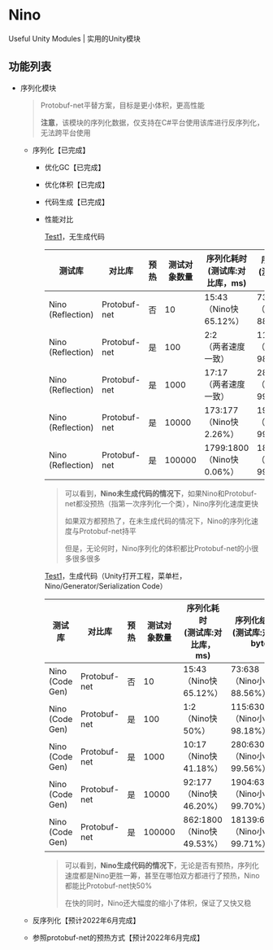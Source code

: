 # Nino
Useful Unity Modules | 实用的Unity模块


## 功能列表

- 序列化模块
  > Protobuf-net平替方案，目标是更小体积，更高性能
  >
  > **注意**，该模块的序列化数据，仅支持在C#平台使用该库进行反序列化，无法跨平台使用
  - 序列化【已完成】
    - 优化GC【已完成】
    
    - 优化体积【已完成】
    
    - 代码生成【已完成】
    
    - 性能对比
    
      [Test1](Nino/Assets/Nino/Test/Editor/Serialization/Test1.cs)，无生成代码
    
      | 测试库            | 对比库       | 预热 | 测试对象数量 | 序列化耗时<br />(测试库:对比库，ms) | 序列化结果体积<br />(测试库:对比库，bytes) |
      | ----------------- | ------------ | ---- | ------------ | ----------------------------------- | ------------------------------------------ |
      | Nino (Reflection) | Protobuf-net | 否   | 10           | 15:43<br />（Nino快65.12%）         | 73:638<br />（Nino小88.56%）               |
      | Nino (Reflection) | Protobuf-net | 是   | 100          | 2:2<br />（两者速度一致）           | 115:6308<br />（Nino小98.18%）             |
      | Nino (Reflection) | Protobuf-net | 是   | 1000         | 17:17<br />（两者速度一致）         | 280:63008<br />（Nino小99.56%）            |
      | Nino (Reflection) | Protobuf-net | 是   | 10000        | 173:177<br />（Nino快2.26%）        | 1904:630008<br />（Nino小99.70%）          |
      | Nino (Reflection) | Protobuf-net | 是   | 100000       | 1799:1800<br />（Nino快0.06%）      | 18139:6300008<br />（Nino小99.71%）        |
    
      > 可以看到，**Nino未生成代码的情况下**，如果Nino和Protobuf-net都没预热（指第一次序列化一个类），Nino序列化速度更快
      >
      > 如果双方都预热了，在未生成代码的情况下，Nino的序列化速度与Protobuf-net持平
      >
      > 但是，无论何时，Nino序列化的体积都比Protobuf-net的小很多很多很多
    
      [Test1](Nino/Assets/Nino/Test/Editor/Serialization/Test1.cs)，生成代码（Unity打开工程，菜单栏，Nino/Generator/Serialization Code）
    
      | 测试库          | 对比库       | 预热 | 测试对象数量 | 序列化耗时<br />(测试库:对比库，ms) | 序列化结果体积<br />(测试库:对比库，bytes) |
      | --------------- | ------------ | ---- | ------------ | ----------------------------------- | ------------------------------------------ |
      | Nino (Code Gen) | Protobuf-net | 否   | 10           | 15:43<br />（Nino快65.12%）         | 73:638<br />（Nino小88.56%）               |
      | Nino (Code Gen) | Protobuf-net | 是   | 100          | 1:2<br />（Nino快50%）              | 115:6308<br />（Nino小98.18%）             |
      | Nino (Code Gen) | Protobuf-net | 是   | 1000         | 10:17<br />（Nino快41.18%）         | 280:63008<br />（Nino小99.56%）            |
      | Nino (Code Gen) | Protobuf-net | 是   | 10000        | 92:177<br />（Nino快46.20%）        | 1904:630008<br />（Nino小99.70%）          |
      | Nino (Code Gen) | Protobuf-net | 是   | 100000       | 862:1800<br />（Nino快49.53%）      | 18139:6300008<br />（Nino小99.71%）        |
    
      > 可以看到，**Nino生成代码的情况下**，无论是否有预热，序列化速度都是Nino更胜一筹，甚至在哪怕双方都进行了预热，Nino都能比Protobuf-net快50%
      >
      > 在快的同时，Nino还大幅度的缩小了体积，保证了又快又稳
    
  - 反序列化【预计2022年6月完成】
  
  - 参照protobuf-net的预热方式【预计2022年6月完成】



